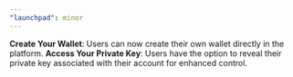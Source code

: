 ```yaml
---
"launchpad": minor
---
```


**Create Your Wallet**: Users can now create their own wallet directly in the platform.
**Access Your Private Key**: Users have the option to reveal their private key associated with their account for enhanced control.
